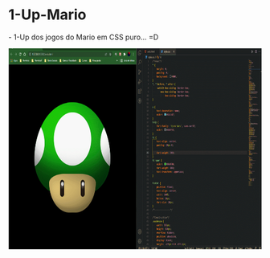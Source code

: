 # 1-Up-Mario

<p> - 1-Up dos jogos do Mario em CSS puro...  =D</p>

<img src="https://github.com/NemesioFVF/1-Up-Mario/blob/main/1-Up-Mario/GIF%2027-02-2022%2018-29-27.gif?raw=true" width="800" height="400" />
